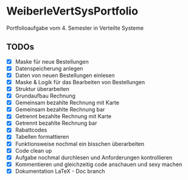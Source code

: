 # WeiberleVertSysPortfolio
Portfolioaufgabe vom 4. Semester in Verteilte Systeme

## TODOs
- [x] Maske für neue Bestellungen
- [x] Datenspeicherung anlegen
- [x] Daten von neuen Bestellungen einlesen
- [x] Maske & Logik für das Bearbeiten von Bestellungen
- [x] Struktur überarbeiten
- [x] Grundaufbau Rechnung
- [x] Gemeinsam bezahlte Rechnung mit Karte
- [x] Gemeinsam bezahlte Rechnung bar
- [x] Getrennt bezahlte Rechnung mit Karte
- [x] Getrennt bezahlte Rechnung bar
- [x] Rabattcodes
- [x] Tabellen formattieren
- [x] Funktionsweise nochmal ein bisschen überarbeiten
- [x] Code clean up
- [x] Aufgabe nochmal durchlesen und Anforderungen kontrollieren
- [x] Kommentieren und gleichzeitig code anschauen und sexy machen
- [x] Dokumentation LaTeX - Doc branch
